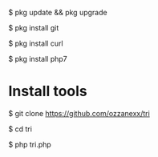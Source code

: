 $ pkg update && pkg upgrade

$ pkg install git

$ pkg install curl

$ pkg install php7

# Install tools
$ git clone https://github.com/ozzanexx/tri

$ cd tri

$ php tri.php









